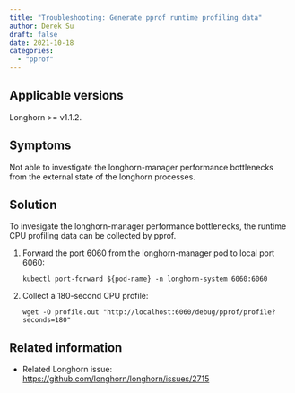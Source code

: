 ```yaml
---
title: "Troubleshooting: Generate pprof runtime profiling data"
author: Derek Su
draft: false
date: 2021-10-18
categories:
  - "pprof"
---
```


## Applicable versions

Longhorn >= v1.1.2.

## Symptoms

Not able to investigate the longhorn-manager performance bottlenecks from the external state of the longhorn processes.

## Solution

To invesigate the longhorn-manager performance bottlenecks, the runtime CPU profiling data can be collected by pprof.

1. Forward the port 6060 from the longhorn-manager pod to local port 6060:
   ```
   kubectl port-forward ${pod-name} -n longhorn-system 6060:6060
   ```

2. Collect a 180-second CPU profile:
   ```
   wget -O profile.out "http://localhost:6060/debug/pprof/profile?seconds=180"
   ```

## Related information

* Related Longhorn issue: https://github.com/longhorn/longhorn/issues/2715
